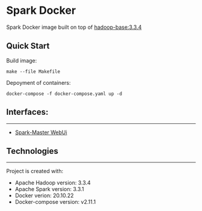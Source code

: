 # Spark Docker

Spark Docker image built on top of [hadoop-base:3.3.4](https://github.com/VladislavNagaev/Hadoop-Docker.git)

## Quick Start

Build image:
~~~
make --file Makefile 
~~~

Depoyment of containers:
~~~
docker-compose -f docker-compose.yaml up -d
~~~


## Interfaces:
---
* [Spark-Master WebUi](http://127.0.0.1:8090/)


## Technologies
---
Project is created with:
* Apache Hadoop version: 3.3.4
* Apache Spark version: 3.3.1
* Docker verion: 20.10.22
* Docker-compose version: v2.11.1

